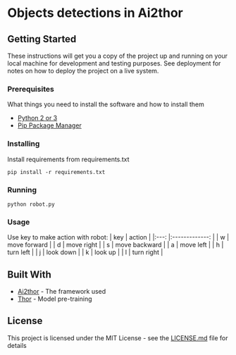# Objects detections in Ai2thor

## Getting Started

These instructions will get you a copy of the project up and running on your local machine for development and testing purposes. See deployment for notes on how to deploy the project on a live system.

### Prerequisites

What things you need to install the software and how to install them
- [Python 2 or 3](https://python.org)
- [Pip Package Manager](https://pypi.python.org/pypi)

### Installing

Install requirements from requirements.txt
```
pip install -r requirements.txt
```

### Running

```
python robot.py
```

### Usage
Use key to make action with robot: 
| key 	| action 	|
|:---:	|:-------------:	|
| w 	| move forward 	|
| d 	| move right 	|
| s 	| move backward 	|
| a 	| move left 	|
| h 	| turn left 	|
| j 	| look down 	|
| k 	| look up 	|
| l 	| turn right 	|

## Built With

* [Ai2thor](https://github.com/allenai/ai2thor) - The framework used
* [Thor](https://github.com/danielgordon10/thor-iqa-cvpr-2018) - Model pre-training

## License

This project is licensed under the MIT License - see the [LICENSE.md](LICENSE.md) file for details
